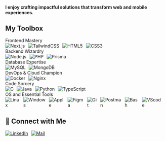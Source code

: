 <h4> I enjoy crafting impactful solutions that transform web and mobile experiences. </h4> <h2>My Toolbox</h2>
Frontend Mastery
<div style="display: flex; flex-direction: row; align-items: center;"> <img src="https://skillicons.dev/icons?i=nextjs" alt="Next.js" style="margin-right: 10px;" /> <img src="https://skillicons.dev/icons?i=tailwind" alt="TailwindCSS" style="margin-right: 10px;" /> <img src="https://skillicons.dev/icons?i=html" alt="HTML5" style="margin-right: 10px;" /> <img src="https://skillicons.dev/icons?i=css" alt="CSS3" style="margin-right: 10px;" /> </div>
Backend Wizardry
<div style="display: flex; flex-direction: row; align-items: center;"> <img src="https://skillicons.dev/icons?i=nodejs" alt="Node.js" style="margin-right: 10px;" /> <img src="https://skillicons.dev/icons?i=php" alt="PHP" style="margin-right: 10px;" /> <img src="https://skillicons.dev/icons?i=prisma" alt="Prisma" style="margin-right: 10px;" /> </div>
Database Expertise
<div style="display: flex; flex-direction: row; align-items: center;"> <img src="https://skillicons.dev/icons?i=mysql" alt="MySQL" style="margin-right: 10px;" /> <img src="https://skillicons.dev/icons?i=mongodb" alt="MongoDB" style="margin-right: 10px;" /> </div>
DevOps & Cloud Champion
<div style="display: flex; flex-direction: row; align-items: center;"> <img src="https://skillicons.dev/icons?i=docker" alt="Docker" style="margin-right: 10px;" /> <img src="https://skillicons.dev/icons?i=nginx" alt="Nginx" style="margin-right: 10px;" /> </div>
Code Sorcery
<div style="display: flex; flex-direction: row; align-items: center;"> <img src="https://skillicons.dev/icons?i=cpp" alt="C" style="margin-right: 10px;" /> <img src="https://skillicons.dev/icons?i=java" alt="Java" style="margin-right: 10px;" /> <img src="https://skillicons.dev/icons?i=py" alt="Python" style="margin-right: 10px;" /> <img src="https://skillicons.dev/icons?i=ts" alt="TypeScript" style="margin-right: 10px;" /> </div>
OS and Essential Tools
<div style="display: flex; flex-direction: row; align-items: center;"> <img src="https://skillicons.dev/icons?i=linux" alt="Linux" style="margin-right: 10px;" /> <img src="https://skillicons.dev/icons?i=windows" alt="Windows" style="margin-right: 10px;" /> <img src="https://skillicons.dev/icons?i=apple" alt="Apple" style="margin-right: 10px;" /> <img src="https://skillicons.dev/icons?i=figma" alt="Figma" style="margin-right: 10px;" /> <img src="https://skillicons.dev/icons?i=git" alt="Git" style="margin-right: 10px;" /> <img src="https://skillicons.dev/icons?i=postman" alt="Postman" style="margin-right: 10px;" />  <img src="https://skillicons.dev/icons?i=bash" alt="Bash" style="margin-right: 10px;" /> <img src="https://skillicons.dev/icons?i=vscode" alt="VScode" style="margin-right: 10px;" /> </div> <h2>💬 Connect with Me</h2> <div style="display: flex; flex-direction: row; align-items: center;"> <a href="https://linkedin.com/in/vishalharade" target="blank"> <img src="https://skillicons.dev/icons?i=linkedin" alt="LinkedIn" style="margin-right: 10px;" /> </a> <a href="mailto:vishalharade5503@gmail.com" target="_blank"> <img src="https://skillicons.dev/icons?i=gmail" alt="Mail" style="margin-right: 10px;" /> </a> </div>
